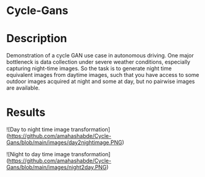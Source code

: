 # Cycle-Gans

# Description
Demonstration of a cycle GAN use case in autonomous driving. One major bottleneck is data collection under severe weather conditions, especially capturing night-time images. So the task is to generate night time equivalent images from daytime images, such that you have access to some outdoor images acquired at night and some at day, but no pairwise images are available.

# Results
![Day to night time image transformation] (https://github.com/amahashabde/Cycle-Gans/blob/main/images/day2nightimage.PNG)

![Night to day time image transformation] (https://github.com/amahashabde/Cycle-Gans/blob/main/images/night2day.PNG)
